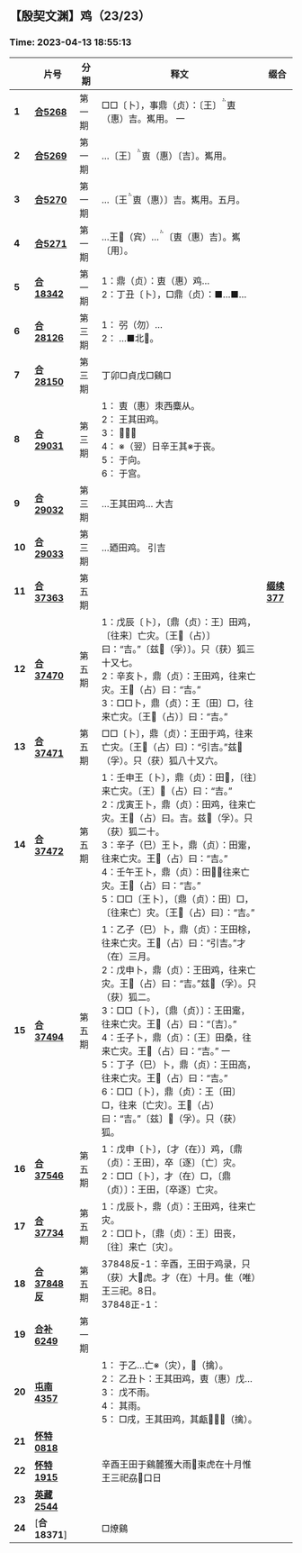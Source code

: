 ## 【殷契文渊】鸡（23/23）

### Time: 2023-04-13 18:55:13

|      | 片号 | 分期 | 释文 | 缀合 |
| ---- | ---- | ---- | ---- | ---- |
| **1** | [**合5268**](http://jgw.aynu.edu.cn/ajaxpage/home2.0/d/view.html?dbID=1&dbName=BONE&DisplayDBName=著录库&sysID=114937&drnext=114938) | 第一期 | □□〔卜〕，事鼎（贞）：〔王〕叀（惠）吉。嶲用。  一 |  |
| **2** | [**合5269**](http://jgw.aynu.edu.cn/ajaxpage/home2.0/d/view.html?dbID=1&dbName=BONE&DisplayDBName=著录库&sysID=114938&drnext=114939) | 第一期 | …〔王〕叀（惠）〔吉〕。嶲用。 |  |
| **3** | [**合5270**](http://jgw.aynu.edu.cn/ajaxpage/home2.0/d/view.html?dbID=1&dbName=BONE&DisplayDBName=著录库&sysID=114939&drnext=114940) | 第一期 | …〔王叀（惠）〕吉。嶲用。五月。 |  |
| **4** | [**合5271**](http://jgw.aynu.edu.cn/ajaxpage/home2.0/d/view.html?dbID=1&dbName=BONE&DisplayDBName=著录库&sysID=114940&drnext=127932) | 第一期 | …王（宾）…〔叀（惠）吉〕。嶲〔用〕。 |  |
| **5** | [**合18342**](http://jgw.aynu.edu.cn/ajaxpage/home2.0/d/view.html?dbID=1&dbName=BONE&DisplayDBName=著录库&sysID=127932&drnext=138627) | 第一期 | 1：鼎（贞）：叀（惠）鸡…<br />2：丁丑〔卜〕，□鼎（贞）：■…■… |  |
| **6** | [**合28126**](http://jgw.aynu.edu.cn/ajaxpage/home2.0/d/view.html?dbID=1&dbName=BONE&DisplayDBName=著录库&sysID=138627&drnext=138652) | 第三期 | 1： 弜（勿）…<br />2： …■北。 |  |
| **7** | [**合28150**](http://jgw.aynu.edu.cn/ajaxpage/home2.0/d/view.html?dbID=1&dbName=BONE&DisplayDBName=著录库&sysID=138652&drnext=139325) | 第三期 | 丁卯□貞戊□鷄□ |  |
| **8** | [**合29031**](http://jgw.aynu.edu.cn/ajaxpage/home2.0/d/view.html?dbID=1&dbName=BONE&DisplayDBName=著录库&sysID=139325&drnext=139326) | 第三期 | 1： 叀（惠）朿西麋从。<br />2： 王其田鸡。<br />3： 𠩺。<br />4： ※（翌）日辛王其※于丧。<br />5： 于向。<br />6： 于宫。 |  |
| **9** | [**合29032**](http://jgw.aynu.edu.cn/ajaxpage/home2.0/d/view.html?dbID=1&dbName=BONE&DisplayDBName=著录库&sysID=139326&drnext=139327) | 第三期 | …王其田鸡…  大吉 |  |
| **10** | [**合29033**](http://jgw.aynu.edu.cn/ajaxpage/home2.0/d/view.html?dbID=1&dbName=BONE&DisplayDBName=著录库&sysID=139327&drnext=147031) | 第三期 | …廼田鸡。 引吉 |  |
| **11** | [**合37363**](http://jgw.aynu.edu.cn/ajaxpage/home2.0/d/view.html?dbID=1&dbName=BONE&DisplayDBName=著录库&sysID=147031&drnext=147140) | 第五期 |  | [**缀续377**](http://jgw.aynu.edu.cnjavascript:void(0);) |
| **12** | [**合37470**](http://jgw.aynu.edu.cn/ajaxpage/home2.0/d/view.html?dbID=1&dbName=BONE&DisplayDBName=著录库&sysID=147140&drnext=) | 第五期 | 1：戊辰〔卜〕，〔鼎（贞）：王〕田鸡，〔往来〕亡灾。〔王（占）〕曰：“吉。”〔兹（孚）〕。只（获）狐三十又七。<br />2：辛亥卜，鼎（贞）：王田鸡，往来亡灾。王（占）曰：“吉。”<br />3：□□卜，鼎（贞）：王〔田〕□，往来亡灾。〔王（占）〕曰：“吉。” |  |
| **13** | [**合37471**](http://jgw.aynu.edu.cn/ajaxpage/home2.0/d/view.html?dbID=1&dbName=BONE&DisplayDBName=著录库&sysID=147141&drnext=147142) | 第五期 | □□〔卜〕，鼎（贞）：王田于鸡，往来亡灾。〔王（占）曰〕：“引吉。”兹（孚）。只（获）狐八十又六。 |  |
| **14** | [**合37472**](http://jgw.aynu.edu.cn/ajaxpage/home2.0/d/view.html?dbID=1&dbName=BONE&DisplayDBName=著录库&sysID=147142&drnext=147164) | 第五期 | 1：壬申王〔卜〕，鼎（贞）：田𠵤，〔往〕来亡灾。〔王〕（占）曰：“吉。”<br />2：戊寅王卜，鼎（贞）：田鸡，往来亡灾。王（占）曰。吉。兹（孚）。只（获）狐二十。<br />3：辛子（巳）王卜，鼎（贞）：田疐，往来亡灾。王（占）曰：“吉。”<br />4：壬午王卜，鼎（贞）：田，往来亡灾。王（占）曰：“吉。”<br />5：□□〔王卜〕，〔鼎（贞）：田〕□，〔往来亡〕灾。〔王（占）曰〕：“吉。” |  |
| **15** | [**合37494**](http://jgw.aynu.edu.cn/ajaxpage/home2.0/d/view.html?dbID=1&dbName=BONE&DisplayDBName=著录库&sysID=147164&drnext=143946) | 第五期 | 1：乙子（巳）卜，鼎（贞）：王田梌，往来亡灾。王（占）曰：“引吉。”才（在）三月。<br />2：戊申卜，鼎（贞）：王田鸡，往来亡灾。王（占）曰：“吉。”兹（孚）。只（获）狐二。<br />3：□□〔卜〕，〔鼎（贞）〕：王田疐，往来亡灾。王（占）曰：“〔吉〕。”<br />4：壬子卜，鼎（贞）：〔王〕田桑，往来亡灾。王（占）曰：“吉。”  一<br />5：丁子（巳）卜，鼎（贞）：王田高，往来亡灾。王（占）曰：“吉。”<br />6：□□〔卜〕，鼎（贞）：王〔田〕□，往来〔亡灾〕。王（占）曰：“吉。”〔兹〕（孚）。只（获）狐。 |  |
| **16** | [**合37546**](http://jgw.aynu.edu.cn/ajaxpage/home2.0/d/view.html?dbID=1&dbName=BONE&DisplayDBName=著录库&sysID=143946&drnext=147359) | 第五期 | 1：戊申〔卜〕，〔才（在）〕鸡，〔鼎（贞）：王田〕，卒〔逐〕〔亡〕灾。<br />2：□□〔卜〕，才（在）□，〔鼎（贞）〕：王田，〔卒逐〕亡灾。 |  |
| **17** | [**合37734**](http://jgw.aynu.edu.cn/ajaxpage/home2.0/d/view.html?dbID=1&dbName=BONE&DisplayDBName=著录库&sysID=147359&drnext=147473) | 第五期 | 1：戊辰卜，鼎（贞）：王田鸡，往来亡灾。<br />2：□□卜，〔鼎（贞）：王〕田丧，〔往〕来亡〔灾〕。 |  |
| **18** | [**合37848反**](http://jgw.aynu.edu.cn/ajaxpage/home2.0/d/view.html?dbID=1&dbName=BONE&DisplayDBName=著录库&sysID=147473&drnext=167935) | 第五期 | 37848反-1：辛酉，王田于鸡录，只（获）大虎。才（在）十月。隹（唯）王三祀。日。<br />37848正-1： |  |
| **19** | [**合补6249**](http://jgw.aynu.edu.cn/ajaxpage/home2.0/d/view.html?dbID=1&dbName=BONE&DisplayDBName=著录库&sysID=167935&drnext=249106) | 第一期 |  |  |
| **20** | [**屯南4357**](http://jgw.aynu.edu.cn/ajaxpage/home2.0/d/view.html?dbID=1&dbName=BONE&DisplayDBName=著录库&sysID=249106&drnext=157205) |  | 1： 于乙…亡※（灾），（擒）。<br />2： 乙丑卜：王其田鸡，叀（惠）戊…<br />3： 戊不雨。<br />4： 其雨。<br />5： □戌，王其田鸡，其甗，（擒）。 |  |
| **21** | [**怀特0818**](http://jgw.aynu.edu.cn/ajaxpage/home2.0/d/view.html?dbID=1&dbName=BONE&DisplayDBName=著录库&sysID=157205&drnext=158236) |  |  |  |
| **22** | [**怀特1915**](http://jgw.aynu.edu.cn/ajaxpage/home2.0/d/view.html?dbID=1&dbName=BONE&DisplayDBName=著录库&sysID=158236&drnext=158684) |  | 辛酉王田于鷄麓獲大雨束虎在十月惟王三祀劦口日 |  |
| **23** | [**英藏2544**](http://jgw.aynu.edu.cn/ajaxpage/home2.0/d/view.html?dbID=1&dbName=BONE&DisplayDBName=著录库&sysID=158684&drnext=) |  |  |  |
| **24** | [**合18371**]|  | □燎鷄 |  |
